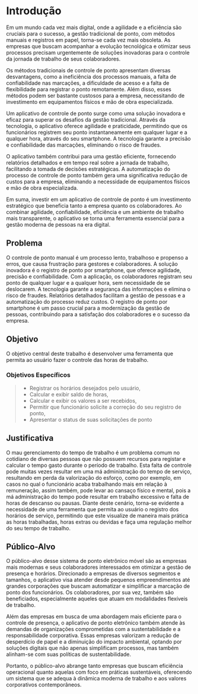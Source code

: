 # Introdução

Em um mundo cada vez mais digital, onde a agilidade e a eficiência são cruciais para o sucesso, a gestão tradicional de ponto, com métodos manuais e registros em papel, torna-se cada vez mais obsoleta. As empresas que buscam acompanhar a evolução tecnológica e otimizar seus processos precisam urgentemente de soluções inovadoras para o controle da jornada de trabalho de seus colaboradores.

Os métodos tradicionais de controle de ponto apresentam diversas desvantagens, como a ineficiência dos processos manuais, a falta de confiabilidade nas marcações, a dificuldade de acesso e a falta de flexibilidade para registrar o ponto remotamente. Além disso, esses métodos podem ser bastante custosos para a empresa, necessitando de investimento em equipamentos físicos e mão de obra especializada.

Um aplicativo de controle de ponto surge como uma solução inovadora e eficaz para superar os desafios da gestão tradicional. Através da tecnologia, o aplicativo oferece agilidade e praticidade, permitindo que os funcionários registrem seu ponto instantaneamente em qualquer lugar e a qualquer hora, através do seu smartphone. A tecnologia garante a precisão e confiabilidade das marcações, eliminando o risco de fraudes.

O aplicativo também contribui para uma gestão eficiente, fornecendo relatórios detalhados e em tempo real sobre a jornada de trabalho, facilitando a tomada de decisões estratégicas. A automatização do processo de controle de ponto também gera uma significativa redução de custos para a empresa, eliminando a necessidade de equipamentos físicos e mão de obra especializada.

Em suma, investir em um aplicativo de controle de ponto é um investimento estratégico que beneficia tanto a empresa quanto os colaboradores. Ao combinar agilidade, confiabilidade, eficiência e um ambiente de trabalho mais transparente, o aplicativo se torna uma ferramenta essencial para a gestão moderna de pessoas na era digital.


## Problema

O controle de ponto manual é um processo lento, trabalhoso e propenso a erros, que causa frustração para gestores e colaboradores. A solução inovadora é o registro de ponto por smartphone, que oferece agilidade, precisão e confiabilidade. Com a aplicação, os colaboradores registram seu ponto de qualquer lugar e a qualquer hora, sem necessidade de se deslocarem. A tecnologia garante a segurança das informações e elimina o risco de fraudes. Relatórios detalhados facilitam a gestão de pessoas e a automatização do processo reduz custos. O registro de ponto por smartphone é um passo crucial para a modernização da gestão de pessoas, contribuindo para a satisfação dos colaboradores e o sucesso da empresa.

## Objetivo

O objetivo central deste trabalho é desenvolver uma ferramenta que permita ao usuário fazer o controle das horas de trabalho.

### Objetivos Específicos
> - Registrar os horários desejados pelo usuário,
> - Calcular e exibir saldo de horas,
> - Calcular e exibir os valores a ser recebidos,
> - Permitir que funcionário solicite a correção do seu registro de ponto,
> - Apresentar o status de suas solicitações de ponto

## Justificativa

O mau gerenciamento do tempo de trabalho é um problema comum no cotidiano de diversas pessoas que não possuem recursos para registar e calcular o tempo gasto durante o período de trabalho. Esta falta de controle pode muitas vezes resultar em uma má administração do tempo de serviço, resultando em perda da valorização do esforço, como por exemplo, em casos no qual o funcionário acaba trabalhando mais em relação à remuneração, assim também, pode levar ao cansaço físico e mental, pois a má administração do tempo pode resultar em trabalho excessivo e falta de horas de descanso ou pausas. Diante deste cenário, torna-se evidente a necessidade de uma ferramenta que permita ao usuário o registro dos horários de serviço, permitindo que este visualize de maneira mais prática as horas trabalhadas, horas extras ou devidas e faça uma regulação melhor do seu tempo de trabalho.

## Público-Alvo

O público-alvo desse sistema de ponto eletrônico móvel são as empresas mais modernas e seus colaboradores interessados em otimizar a gestão de presença e horários. Direcionado a empresas de diversos segmentos e tamanhos, o aplicativo visa atender desde pequenos empreendimentos até grandes corporações que buscam automatizar e simplificar a marcação de ponto dos funcionários. Os colaboradores, por sua vez, também são beneficiados, especialmente aqueles que atuam em modalidades flexíveis de trabalho.

Além das empresas em busca de uma abordagem mais eficiente para o controle de presença, o aplicativo de ponto eletrônico também atende às demandas de organizações comprometidas com a sustentabilidade e a responsabilidade corporativa. Essas empresas valorizam a redução de desperdício de papel e a diminuição do impacto ambiental, optando por soluções digitais que não apenas simplificam processos, mas também alinham-se com suas políticas de sustentabilidade.

Portanto, o público-alvo abrange tanto empresas que buscam eficiência operacional quanto aquelas com foco em práticas sustentáveis, oferecendo um sistema que se adequa à dinâmica moderna de trabalho e aos valores corporativos contemporâneos.

